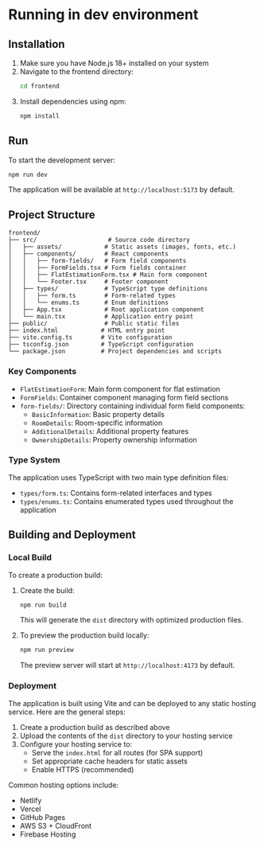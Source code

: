 # Running in dev environment

## Installation

1. Make sure you have Node.js 18+ installed on your system
2. Navigate to the frontend directory:
   ```bash
   cd frontend
   ```
3. Install dependencies using npm:
   ```bash
   npm install
   ```

## Run

To start the development server:

```bash
npm run dev
```

The application will be available at `http://localhost:5173` by default.

## Project Structure

```
frontend/
├── src/                    # Source code directory
│   ├── assets/            # Static assets (images, fonts, etc.)
│   ├── components/        # React components
│   │   ├── form-fields/   # Form field components
│   │   ├── FormFields.tsx # Form fields container
│   │   ├── FlatEstimationForm.tsx # Main form component
│   │   └── Footer.tsx     # Footer component
│   ├── types/             # TypeScript type definitions
│   │   ├── form.ts        # Form-related types
│   │   └── enums.ts       # Enum definitions
│   ├── App.tsx            # Root application component
│   └── main.tsx           # Application entry point
├── public/                # Public static files
├── index.html            # HTML entry point
├── vite.config.ts        # Vite configuration
├── tsconfig.json         # TypeScript configuration
└── package.json          # Project dependencies and scripts
```

### Key Components

- `FlatEstimationForm`: Main form component for flat estimation
- `FormFields`: Container component managing form field sections
- `form-fields/`: Directory containing individual form field components:
  - `BasicInformation`: Basic property details
  - `RoomDetails`: Room-specific information
  - `AdditionalDetails`: Additional property features
  - `OwnershipDetails`: Property ownership information

### Type System

The application uses TypeScript with two main type definition files:

- `types/form.ts`: Contains form-related interfaces and types
- `types/enums.ts`: Contains enumerated types used throughout the application

## Building and Deployment

### Local Build

To create a production build:

1. Create the build:

   ```bash
   npm run build
   ```

   This will generate the `dist` directory with optimized production files.

2. To preview the production build locally:
   ```bash
   npm run preview
   ```
   The preview server will start at `http://localhost:4173` by default.

### Deployment

The application is built using Vite and can be deployed to any static hosting service. Here are the general steps:

1. Create a production build as described above
2. Upload the contents of the `dist` directory to your hosting service
3. Configure your hosting service to:
   - Serve the `index.html` for all routes (for SPA support)
   - Set appropriate cache headers for static assets
   - Enable HTTPS (recommended)

Common hosting options include:

- Netlify
- Vercel
- GitHub Pages
- AWS S3 + CloudFront
- Firebase Hosting
